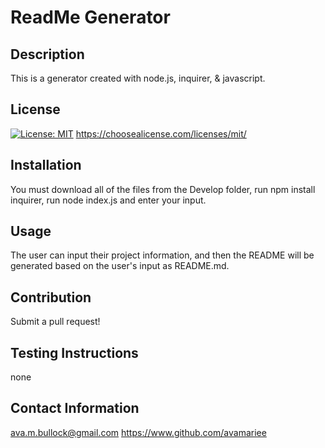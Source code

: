 # ReadMe Generator

## Description 
This is a generator created with node.js, inquirer, & javascript.

## License 
[![License: MIT](https://img.shields.io/badge/License-MIT-yellow.svg)](https://opensource.org/licenses/MIT)
https://choosealicense.com/licenses/mit/

## Installation
You must download all of the files from the Develop folder, run npm install inquirer, run node index.js and enter your input. 

## Usage
The user can input their project information, and then the README will be generated based on the user's input as README.md.

## Contribution
Submit a pull request!

## Testing Instructions
none

## Contact Information
ava.m.bullock@gmail.com
https://www.github.com/avamariee




